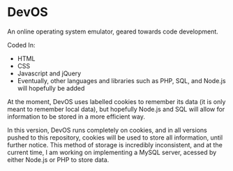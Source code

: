 # DevOS

An online operating system emulator, geared towards code development.

Coded In:
  - HTML
  - CSS
  - Javascript and jQuery
  - Eventually, other languages and libraries such as PHP, SQL, and Node.js will hopefully be added
  
At the moment, DevOS uses labelled cookies to remember its data (it is only meant to remember local data), but hopefully Node.js and SQL will allow for information to be stored in a more efficient way. 

In this version, DevOS runs completely on cookies, and in all versions pushed to this repository, cookies will be used to store all information, until further notice. This method of storage is incredibly inconsistent, and at the current time, I am working on implementing a MySQL server, acessed by either Node.js or PHP to store data.
